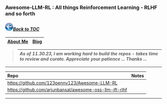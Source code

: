 ### Awesome-LLM-RL : All things Reinforcement Learning - RLHF and so forth
#### _[<img src="images/back_button_2.png" width="25" height="25">Back to TOC](https://github.com/xsankar/Awesome-Awesome-LLM)_
| [About Me](https://ksankar.medium.com/about-me-the-pitter-patter-of-small-feats-de22f4c36ea6) | [Blog](https://ksankar.medium.com) |
| :- | :- |
> 
> |***As of 11.30.23, I am working hard to build the repos - takes time to review and curate. Appreciate your patience ... Thanks ...***|
> | :- |
> 
***
| Repo | Notes | 
| :- | :- |
| https://github.com/123penny123/Awesome-LLM-RL | |
| https://github.com/arjunbansal/awesome-oss-llm-ift-rlhf | |
***

